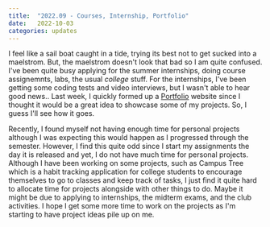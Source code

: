 ```yaml
---
title:  "2022.09 - Courses, Internship, Portfolio"
date:   2022-10-03
categories: updates
---
```


I feel like a sail boat caught in a tide, trying its best not to get sucked into a maelstrom.
But, the maelstrom doesn't look that bad so I am quite confused.
I've been quite busy applying for the summer internships, doing course assignemnts, labs, the usual *college* stuff.
For the internships, I've been getting some coding tests and video interviews, but I wasn't able to hear good news..
Last week, I quickly formed up a [Portfolio](https://portfolio.thinkty.net/) website since I thought it would be a great idea to showcase some of my projects.
So, I guess I'll see how it goes.

Recently, I found myself not having enough time for personal projects although I was expecting this would happen as I progressed through the semester.
However, I find this quite odd since I start my assignments the day it is released and yet, I do not have much time for personal projects.
Although I have been working on some projects, such as Campus Tree which is a habit tracking application for college students to encourage themselves to go to classes and keep track of tasks, I just find it quite hard to allocate time for projects alongside with other things to do.
Maybe it might be due to applying to internships, the midterm exams, and the club activities.
I hope I get some more time to work on the projects as I'm starting to have project ideas pile up on me.
